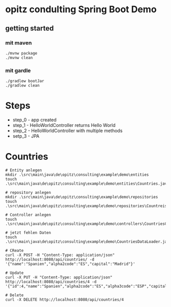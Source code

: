 # opitz condulting Spring Boot Demo

## getting started

### mit maven
```
./mvnw package
./mvnw clean
```

### mit gardle

```
./gradlew bootJar
./gradlew clean
```

# Steps

* step_0 - app created
* step_1 - HelloWorldController returns Hello World
* step_2 - HelloWorldController with multiple methods
* setp_3 - JPA

# Countries

```
# Entity anlegen
mkdir .\src\main\java\de\opitz\consulting\example\demo\entities
touch .\src\main\java\de\opitz\consulting\example\demo\entities\Countries.java

# repository anlegen
mkdir .\src\main\java\de\opitz\consulting\example\demo\repositories
touch .\src\main\java\de\opitz\consulting\example\demo\repositories\CountreisRepository.java

# Controller anlegen 
touch .\src\main\java\de\opitz\consulting\example\demo\controllers\CountriesController.java

# jetzt fehlen Daten
touch .\src\main\java\de\opitz\consulting\example\demo\CountriesDataLoader.java
```


```
# CReate
curl -X POST -H "Content-Type: application/json" http://localhost:8080/api/countries/ -d '{"name":"Spanien","alpha2code":"ES","capital":"Madrid"}'

# Update
curl -X PUT -H "Content-Type: application/json" http://localhost:8080/api/countries/4 -d '{"id":4,"name":"Spanien","alpha2code":"ES","alpha3code":"ESP","capital":"Madrid","region":null,"subregion":null,"population":null}'

# Delete 
curl -X DELETE http://localhost:8080/api/countries/4
```
